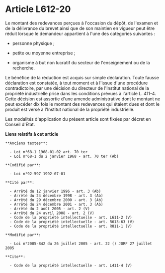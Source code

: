 # Article L612-20

Le montant des redevances perçues à l'occasion du dépôt, de l'examen et de la délivrance du brevet ainsi que de son maintien
en vigueur peut être réduit lorsque le demandeur appartient à l'une des catégories suivantes :

- personne physique ;

- petite ou moyenne entreprise ;

- organisme à but non lucratif du secteur de l'enseignement ou de la recherche. 

Le bénéfice de la réduction est acquis sur simple déclaration. Toute fausse déclaration est constatée, à tout moment et à
l'issue d'une procédure contradictoire, par une décision du directeur de l'Institut national de la propriété industrielle
prise dans les conditions prévues à l'article L. 411-4. Cette décision est assortie d'une amende administrative dont le
montant ne peut excéder dix fois le montant des redevances qui étaient dues et dont le produit est versé à l'Institut
national de la propriété industrielle. 

Les modalités d'application du présent article sont fixées par décret en Conseil d'Etat.

**Liens relatifs à cet article**

	**Anciens textes**:

	  - Loi n°68-1 1968-01-02 art. 70 ter
	  - Loi n°68-1 du 2 janvier 1968 - art. 70 ter (Ab)

	**Codifié par**:

	  - Loi n°92-597 1992-07-01

	**Cité par**:

	  - Arrêté du 12 janvier 1996 - art. 3 (Ab)
	  - Arrêté du 24 décembre 1998 - art. 3 (Ab)
	  - Arrêté du 29 décembre 2000 - art. 3 (Ab)
	  - Arrêté du 24 décembre 2001 - art. 3 (Ab)
	  - Arrêté du 2 août 2005 - art. 2 (V)
	  - Arrêté du 24 avril 2008 - art. 2 (V)
	  - Code de la propriété intellectuelle - art. L611-2 (V)
	  - Code de la propriété intellectuelle - art. R613-63 (V)
	  - Code de la propriété intellectuelle - art. R811-1 (V)

	**Modifié par**:

	  - Loi n°2005-842 du 26 juillet 2005 - art. 22 () JORF 27 juillet 2005

	**Cite**:

	  - Code de la propriété intellectuelle - art. L411-4 (V)
